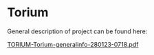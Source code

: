 # Torium
General description of project can be found here:

[TORIUM-Torium-generalinfo-280123-0718.pdf](https://github.com/ArtCie/Torium-BE/files/10526560/TORIUM-Torium-generalinfo-280123-0718.pdf)
